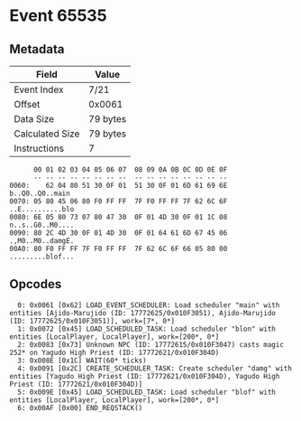# Event 65535

## Metadata

| Field           | Value    |
|-----------------|----------|
| Event Index     | 7/21     |
| Offset          | 0x0061   |
| Data Size       | 79 bytes |
| Calculated Size | 79 bytes |
| Instructions    | 7        |

```
      00 01 02 03 04 05 06 07  08 09 0A 0B 0C 0D 0E 0F
      -- -- -- -- -- -- -- --  -- -- -- -- -- -- -- --
0060:    62 04 80 51 30 0F 01  51 30 0F 01 6D 61 69 6E   b..Q0..Q0..main
0070: 05 80 45 06 80 F0 FF FF  7F F0 FF FF 7F 62 6C 6F  ..E..........blo
0080: 6E 05 80 73 07 80 47 30  0F 01 4D 30 0F 01 1C 08  n..s..G0..M0....
0090: 80 2C 4D 30 0F 01 4D 30  0F 01 64 61 6D 67 45 06  .,M0..M0..damgE.
00A0: 80 F0 FF FF 7F F0 FF FF  7F 62 6C 6F 66 05 80 00  .........blof...
```

## Opcodes

```
  0: 0x0061 [0x62] LOAD_EVENT_SCHEDULER: Load scheduler "main" with entities [Ajido-Marujido (ID: 17772625/0x010F3051), Ajido-Marujido (ID: 17772625/0x010F3051)], work=[7*, 0*]
  1: 0x0072 [0x45] LOAD_SCHEDULED_TASK: Load scheduler "blon" with entities [LocalPlayer, LocalPlayer], work=[200*, 0*]
  2: 0x0083 [0x73] Unknown NPC (ID: 17772615/0x010F3047) casts magic 252* on Yagudo High Priest (ID: 17772621/0x010F304D)
  3: 0x008E [0x1C] WAIT(60* ticks)
  4: 0x0091 [0x2C] CREATE_SCHEDULER_TASK: Create scheduler "damg" with entities [Yagudo High Priest (ID: 17772621/0x010F304D), Yagudo High Priest (ID: 17772621/0x010F304D)]
  5: 0x009E [0x45] LOAD_SCHEDULED_TASK: Load scheduler "blof" with entities [LocalPlayer, LocalPlayer], work=[200*, 0*]
  6: 0x00AF [0x00] END_REQSTACK()
```
